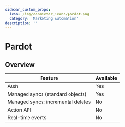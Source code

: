 ```yaml
---
sidebar_custom_props:
  icon: /img/connector_icons/pardot.png
  category: 'Marketing Automation'
description: ''
---
```


# Pardot

## Overview

| Feature                            | Available |
| ---------------------------------- | --------- |
| Auth                               | Yes       |
| Managed syncs (standard objects)   | Yes       |
| Managed syncs: incremental deletes | No        |
| Action API                         | No        |
| Real-time events                   | No        |
